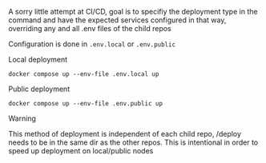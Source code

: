A sorry little attempt at CI/CD, goal is to specifiy the deployment type in the command and have the expected services configured in that way, overriding any and all .env files of the child repos

Configuration is done in `.env.local` or `.env.public`

Local deployment

`docker compose up --env-file .env.local up`

Public deployment

`docker compose up --env-file .env.public up`

> [!WARNING]
> This method of deployment is independent of each child repo, /deploy needs to be in the same dir as the other repos. This is intentional in order to speed up deployment on local/public nodes
